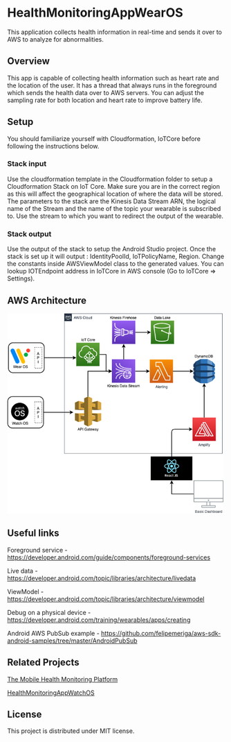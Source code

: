 # HealthMonitoringAppWearOS

This application collects health information in real-time and sends it over to AWS to analyze for abnormalities. 

## Overview 
This app is capable of collecting health information such as heart rate and the location of the user. It has a thread that always runs in the foreground which sends the health data over to AWS servers. You can adjust the sampling rate for both location and heart rate to improve battery life. 

## Setup

You should familiarize yourself with Cloudformation, IoTCore before following the instructions below.

### Stack input
Use the cloudformation template in the Cloudformation folder to setup a Cloudformation Stack on IoT Core. Make sure you are in the correct region as this will affect the geographical location of where the data will be stored. The parameters to the stack are the Kinesis Data Stream ARN, the logical name of the Stream and the name of the topic your wearable is subscribed to. Use the stream to which you want to redirect the output of the wearable. 

### Stack output
Use the output of the stack to setup the Android Studio project. Once the stack is set up it will output : IdentityPoolId, IoTPolicyName, Region. Change the constants inside AWSViewModel class to the generated values. You can lookup IOTEndpoint address in IoTCore in AWS console (Go to IoTCore => Settings). 

## AWS Architecture

<img src="./architecture.png"  width="500"/>

## Useful links

Foreground service - https://developer.android.com/guide/components/foreground-services

Live data - https://developer.android.com/topic/libraries/architecture/livedata

ViewModel - https://developer.android.com/topic/libraries/architecture/viewmodel

Debug on a physical device - https://developer.android.com/training/wearables/apps/creating

Android AWS PubSub example - https://github.com/felipemeriga/aws-sdk-android-samples/tree/master/AndroidPubSub


## Related Projects

[The Mobile Health Monitoring Platform](https://github.com/UBC-CIC/Mobile_Health_Monitoring_Platform)

[HealthMonitoringAppWatchOS](https://github.com/UBC-CIC/HealthMonitoringAppWatchOS)

## License
This project is distributed under MIT license. 

